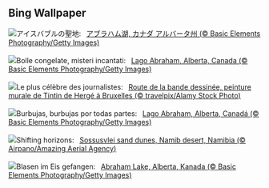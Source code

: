 ## Bing Wallpaper
![](https://www.bing.com/th?id=OHR.BubbleLake_JA-JP3345547738_UHD.jpg&w=1000)アイスバブルの聖地:&nbsp;&ensp;[アブラハム湖, カナダ アルバータ州 (© Basic Elements Photography/Getty Images)](https://www.bing.com/th?id=OHR.BubbleLake_JA-JP3345547738_UHD.jpg)
<br><br/>
![](https://www.bing.com/th?id=OHR.BubbleLake_IT-IT6583176586_UHD.jpg&w=1000)Bolle congelate, misteri incantati:&nbsp;&ensp;[Lago Abraham, Alberta, Canada (© Basic Elements Photography/Getty Images)](https://www.bing.com/th?id=OHR.BubbleLake_IT-IT6583176586_UHD.jpg)
<br><br/>
![](https://www.bing.com/th?id=OHR.DayTintin_FR-FR9740389196_UHD.jpg&w=1000)Le plus célèbre des journalistes:&nbsp;&ensp;[Route de la bande dessinée, peinture murale de Tintin de Hergé à Bruxelles (© travelpix/Alamy Stock Photo)](https://www.bing.com/th?id=OHR.DayTintin_FR-FR9740389196_UHD.jpg)
<br><br/>
![](https://www.bing.com/th?id=OHR.BubbleLake_ES-ES9230701084_UHD.jpg&w=1000)Burbujas, burbujas por todas partes:&nbsp;&ensp;[Lago Abraham, Alberta, Canadá (© Basic Elements Photography/Getty Images)](https://www.bing.com/th?id=OHR.BubbleLake_ES-ES9230701084_UHD.jpg)
<br><br/>
![](https://www.bing.com/th?id=OHR.NamibiaDunes_EN-GB9795419612_UHD.jpg&w=1000)Shifting horizons:&nbsp;&ensp;[Sossusvlei sand dunes, Namib desert, Namibia (© Airpano/Amazing Aerial Agency)](https://www.bing.com/th?id=OHR.NamibiaDunes_EN-GB9795419612_UHD.jpg)
<br><br/>
![](https://www.bing.com/th?id=OHR.BubbleLake_DE-DE3603764208_UHD.jpg&w=1000)Blasen im Eis gefangen:&nbsp;&ensp;[Abraham Lake, Alberta, Kanada (© Basic Elements Photography/Getty Images)](https://www.bing.com/th?id=OHR.BubbleLake_DE-DE3603764208_UHD.jpg)
<br><br/>

